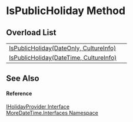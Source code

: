 # IsPublicHoliday Method


## Overload List
<table>
<tr>
<td><a href="M_MoreDateTime_Interfaces_IHolidayProvider_IsPublicHoliday">IsPublicHoliday(DateOnly, CultureInfo)</a></td>
<td> </td></tr>
<tr>
<td><a href="M_MoreDateTime_Interfaces_IHolidayProvider_IsPublicHoliday_1">IsPublicHoliday(DateTime, CultureInfo)</a></td>
<td> </td></tr>
</table>

## See Also


#### Reference
<a href="T_MoreDateTime_Interfaces_IHolidayProvider">IHolidayProvider Interface</a>  
<a href="N_MoreDateTime_Interfaces">MoreDateTime.Interfaces Namespace</a>  
